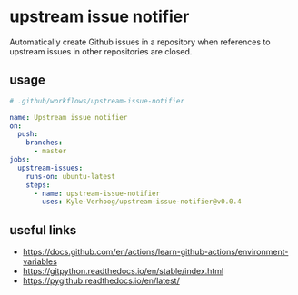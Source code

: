 # upstream issue notifier

Automatically create Github issues in a repository when references to upstream
issues in other repositories are closed.


## usage

```yaml
# .github/workflows/upstream-issue-notifier

name: Upstream issue notifier
on:
  push:
    branches:
      - master
jobs:
  upstream-issues:
    runs-on: ubuntu-latest
    steps:
      - name: upstream-issue-notifier
        uses: Kyle-Verhoog/upstream-issue-notifier@v0.0.4
```


## useful links

- https://docs.github.com/en/actions/learn-github-actions/environment-variables
- https://gitpython.readthedocs.io/en/stable/index.html
- https://pygithub.readthedocs.io/en/latest/
